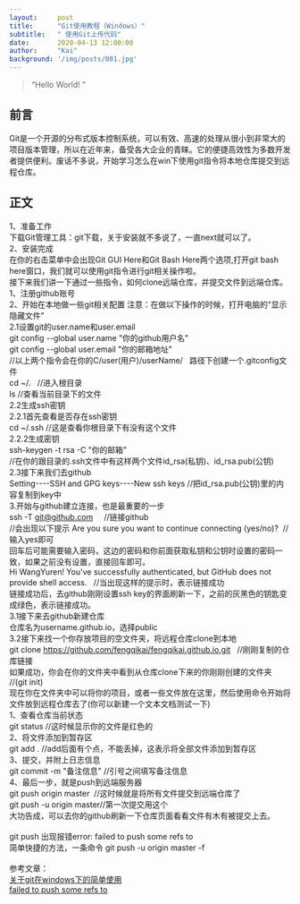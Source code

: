 ```yaml
---
layout:     post
title:      "Git使用教程（Windows）"
subtitle:   " 使用Git上传代码"
date:       2020-04-13 12:00:00
author:     "Kai"
background: '/img/posts/001.jpg'
---
```


> “Hello World! ”


## 前言

Git是一个开源的分布式版本控制系统，可以有效、高速的处理从很小到非常大的项目版本管理，所以在近年来，备受各大企业的青睐。它的便捷高效性为多数开发者提供便利。废话不多说，开始学习怎么在win下使用git指令将本地仓库提交到远程仓库。

## 正文

1、准备工作<br>
下载Git管理工具：git下载，关于安装就不多说了，一直next就可以了。<br>
2、安装完成<br>
在你的右击菜单中会出现Git GUI Here和Git Bash Here两个选项,打开git bash here窗口，我们就可以使用git指令进行git相关操作啦。<br>
接下来我们讲一下通过一些指令，如何clone远端仓库，并提交文件到远端仓库。<br>
1、注册github账号<br>
2、开始在本地做一些git相关配置 注意：在做以下操作的时候，打开电脑的“显示隐藏文件”<br>
2.1设置git的user.name和user.email<br>
git config --global user.name "你的github用户名"<br>
git config --global user.email "你的邮箱地址"<br>
//以上两个指令会在你的C/user(用户)/userName/   路径下创建一个.gitconfig文件<br>
cd ~/.   //进入根目录<br>
ls       //查看当前目录下的文件<br>
2.2生成ssh密钥<br>
2.2.1首先查看是否存在ssh密钥<br>
cd ~/.ssh  //这是查看你根目录下有没有这个文件<br>
2.2.2生成密钥<br>
ssh-keygen -t rsa -C "你的邮箱"<br>
//在你的跟目录的.ssh文件中有这样两个文件id_rsa(私钥)、id_rsa.pub(公钥)<br>
2.3接下来我们去github<br>
Setting----SSH and GPG keys----New ssh keys   //把id_rsa.pub(公钥)里的内容复制到key中<br>
3.开始与github建立连接，也是最重要的一步<br>
ssh -T git@github.com     //链接github<br>
//会出现以下提示 Are you sure you want to continue connecting (yes/no)?  //输入yes即可<br>
回车后可能需要输入密码，这边的密码和你前面获取私钥和公钥时设置的密码一致，如果之前没有设置，直接回车即可。<br>
Hi WangYuren! You've successfully authenticated, but GitHub does not provide shell access.   //当出现这样的提示时，表示链接成功<br>
链接成功后，去github刚刚设置ssh key的界面刷新一下，之前的灰黑色的钥匙变成绿色，表示链接成功。<br>
3.1接下来去github新建仓库<br>
仓库名为username.github.io，选择public<br>
3.2接下来找一个你存放项目的空文件夹，将远程仓库clone到本地<br>
git clone https://github.com/fengqikai/fengqikai.github.io.git   //刚刚复制的仓库链接<br>
如果成功，你会在你的文件夹中看到从仓库clone下来的你刚刚创建的文件夹  //(git init)<br>
现在你在文件夹中可以将你的项目，或者一些文件放在这里，然后使用命令开始将文件放到远程仓库去了(你可以新建一个文本文档测试一下)<br>
1、查看仓库当前状态<br>
git status   //这时候显示你的文件是红色的<br>
2、将文件添加到暂存区<br>
git add .    //add后面有个点，不能丢掉，这表示将全部文件添加到暂存区<br>
3、提交，并附上日志信息<br>
git commit -m "备注信息"    //引号之间填写备注信息<br>
4、最后一步，就是push到远端服务器<br>
git push origin master  //这时候就是将所有文件提交到远端仓库了<br>
git push -u origin master//第一次提交用这个<br>
大功告成，可以去你的github刷新一下仓库页面看看文件有木有被提交上去。<br>
<br>
git push 出现报错error: failed to push some refs to<br>
简单快捷的方法，一条命令 git push -u origin master -f<br>
<br>
参考文章：<br>
[关于git在windows下的简单使用](https://www.jianshu.com/p/67e6ae57595e) <br>
[failed to push some refs to](https://blog.csdn.net/qq_42469247/article/details/90757708) <br>

